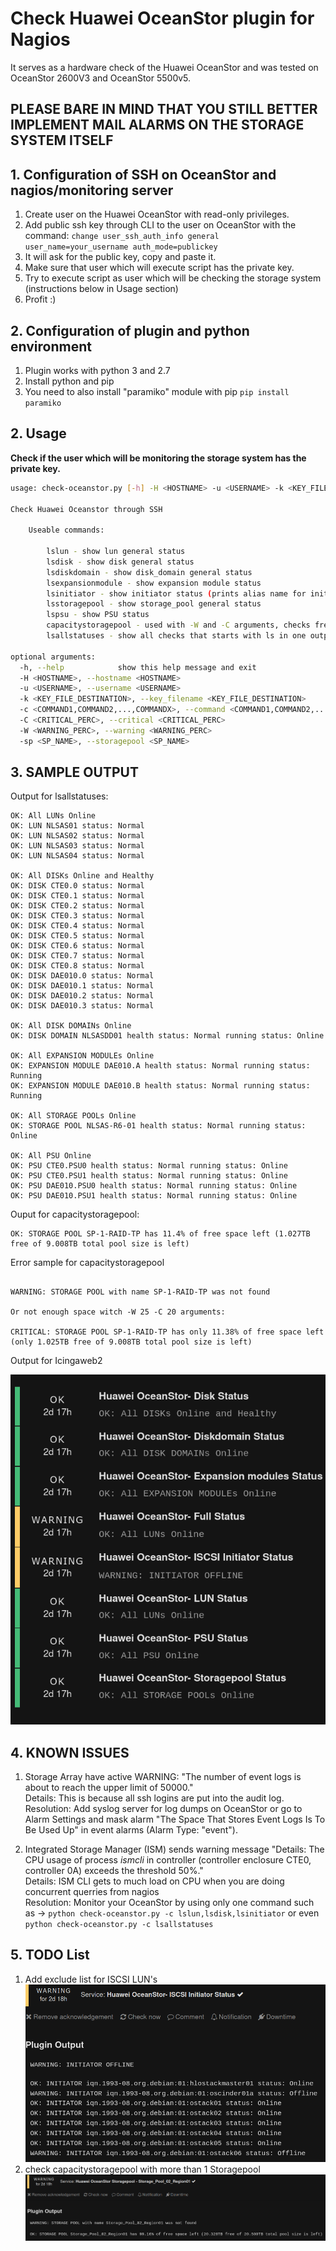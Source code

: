 # Check Huawei OceanStor plugin for Nagios

It serves as a hardware check of the Huawei OceanStor and was tested on OceanStor 2600V3 and OceanStor 5500v5.

## PLEASE BARE IN MIND THAT YOU STILL BETTER IMPLEMENT MAIL ALARMS ON THE STORAGE SYSTEM ITSELF

## 1. Configuration of SSH on OceanStor and nagios/monitoring server

1. Create user on the Huawei OceanStor with read-only privileges.
2. Add public ssh key through CLI to the user on OceanStor with the command: ```change user_ssh_auth_info general user_name=your_username auth_mode=publickey```
3. It will ask for the public key, copy and paste it.
4. Make sure that user which will execute script has the private key.
5. Try to execute script as user which will be checking the storage system (instructions below in Usage section)
6. Profit :)

## 2. Configuration of plugin and python environment

1. Plugin works with python 3 and 2.7
2. Install python and pip
3. You need to also install "paramiko" module with pip ```pip install paramiko```

## 2. Usage

**Check if the user which will be monitoring the storage system has the private key.**

```bash
usage: check-oceanstor.py [-h] -H <HOSTNAME> -u <USERNAME> -k <KEY_FILE_DESTINATION> -c <COMMAND1,COMMAND2,...,COMMANDX> [-C <CRITICAL_PERC>] [-W <WARNING_PERC>] [-sp <SP_NAME>]

Check Huawei Oceanstor through SSH

    Useable commands:

        lslun - show lun general status
        lsdisk - show disk general status
        lsdiskdomain - show disk_domain general status
        lsexpansionmodule - show expansion module status
        lsinitiator - show initiator status (prints alias name for initiator)
        lsstoragepool - show storage_pool general status
        lspsu - show PSU status
        capacitystoragepool - used with -W and -C arguments, checks free capacity with configured arguments
        lsallstatuses - show all checks that starts with ls in one output

optional arguments:
  -h, --help            show this help message and exit
  -H <HOSTNAME>, --hostname <HOSTNAME>
  -u <USERNAME>, --username <USERNAME>
  -k <KEY_FILE_DESTINATION>, --key_filename <KEY_FILE_DESTINATION>
  -c <COMMAND1,COMMAND2,...,COMMANDX>, --command <COMMAND1,COMMAND2,...,COMMANDX>
  -C <CRITICAL_PERC>, --critical <CRITICAL_PERC>
  -W <WARNING_PERC>, --warning <WARNING_PERC>
  -sp <SP_NAME>, --storagepool <SP_NAME>
```

## 3. SAMPLE OUTPUT

Output for lsallstatuses:

```text
OK: All LUNs Online
OK: LUN NLSAS01 status: Normal
OK: LUN NLSAS02 status: Normal
OK: LUN NLSAS03 status: Normal
OK: LUN NLSAS04 status: Normal

OK: All DISKs Online and Healthy
OK: DISK CTE0.0 status: Normal
OK: DISK CTE0.1 status: Normal
OK: DISK CTE0.2 status: Normal
OK: DISK CTE0.3 status: Normal
OK: DISK CTE0.4 status: Normal
OK: DISK CTE0.5 status: Normal
OK: DISK CTE0.6 status: Normal
OK: DISK CTE0.7 status: Normal
OK: DISK CTE0.8 status: Normal
OK: DISK DAE010.0 status: Normal
OK: DISK DAE010.1 status: Normal
OK: DISK DAE010.2 status: Normal
OK: DISK DAE010.3 status: Normal

OK: All DISK DOMAINs Online
OK: DISK DOMAIN NLSASDD01 health status: Normal running status: Online

OK: All EXPANSION MODULEs Online
OK: EXPANSION MODULE DAE010.A health status: Normal running status: Running
OK: EXPANSION MODULE DAE010.B health status: Normal running status: Running

OK: All STORAGE POOLs Online
OK: STORAGE POOL NLSAS-R6-01 health status: Normal running status: Online

OK: All PSU Online
OK: PSU CTE0.PSU0 health status: Normal running status: Online
OK: PSU CTE0.PSU1 health status: Normal running status: Online
OK: PSU DAE010.PSU0 health status: Normal running status: Online
OK: PSU DAE010.PSU1 health status: Normal running status: Online
```

Ouput for capacitystoragepool:

```text
OK: STORAGE POOL SP-1-RAID-TP has 11.4% of free space left (1.027TB free of 9.008TB total pool size is left)
```

Error sample for capacitystoragepool

```text

WARNING: STORAGE POOL with name SP-1-RAID-TP was not found

Or not enough space witch -W 25 -C 20 arguments:

CRITICAL: STORAGE POOL SP-1-RAID-TP has only 11.38% of free space left (only 1.025TB free of 9.008TB total pool size is left)

```


Output for Icingaweb2

![image](https://github.com/lowbob84/check-oceanstor.py/blob/master/Icinga2_Templates/Show_checks_icingaweb2.png)

## 4. KNOWN ISSUES

1. Storage Array have active WARNING: "The number of event logs is about to reach the upper limit of 50000."\
Details: This is because all ssh logins are put into the audit log.\
Resolution: Add syslog server for log dumps on OceanStor or go to Alarm Settings and mask alarm "The Space That Stores Event Logs Is To Be Used Up" in event alarms (Alarm Type: "event").

2. Integrated Storage Manager (ISM) sends warning message "Details: The CPU usage of process *ismcli* in controller (controller enclosure CTE0, controller 0A) exceeds the threshold 50%."\
Details: ISM CLI gets to much load on CPU when you are doing concurrent querries from nagios\
Resolution: Monitor your OceanStor by using only one command such as -> ```python check-oceanstor.py -c lslun,lsdisk,lsinitiator``` or even ```python check-oceanstor.py -c lsallstatuses```

## 5. TODO List

1. Add exclude list for ISCSI LUN's
![image](https://github.com/lowbob84/check-oceanstor.py/blob/master/Icinga2_Templates/Issue_Iscsi_Initiator.png)
2. check capacitystoragepool with more than 1 Storagepool
![image](https://github.com/lowbob84/check-oceanstor.py/blob/master/Icinga2_Templates/Issue_Storagepool.png)
